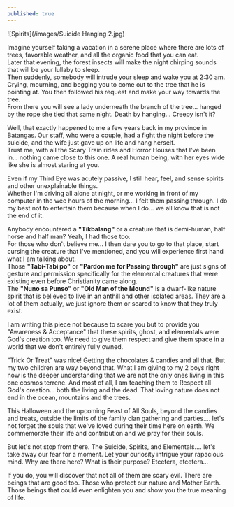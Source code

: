 ```yaml
---
published: true
---
```

![Spirits](/images/Suicide Hanging 2.jpg)


Imagine yourself taking a vacation in a serene place where there are lots of trees, favorable weather, and all the organic food that you can eat.   
Later that evening, the forest insects will make the night chirping sounds that will be your lullaby to sleep.   
Then suddenly, somebody will intrude your sleep and wake you at 2:30 am. Crying, mourning, and begging you to come out to the tree that he is pointing at. 
You then followed his request and make your way towards the tree.   
From there you will see a lady underneath the branch of the tree... hanged by the rope she tied that same night.
Death by hanging... Creepy isn't it?

Well, that exactly happened to me a few years back in my province in Batangas. Our staff, who were a couple, had a fight the night before the suicide, and the wife just gave up on life and hang herself.   
Trust me, with all the Scary Train rides and Horror Houses that I've been in... nothing came close to this one. A real human being, with her eyes wide like she is almost staring at you.

Even if my Third Eye was acutely passive, I still hear, feel, and sense spirits and other unexplainable things.   
Whether I'm driving all alone at night, or me working in front of my computer in the wee hours of the morning... I felt them passing through. 
I do my best not to entertain them because when I do... we all know that is not the end of it. 

Anybody encountered a **"Tikbalang"** or a creature that is demi-human, half horse and half man? Yeah, I had those too.   
For those who don't believe me... I then dare you to go to that place, start cursing the creature that I've mentioned, and you will experience first hand what I am talking about.   
Those **"Tabi-Tabi po"** or **"Pardon me for Passing through"** are just signs of gesture and permission specifically for the elemental creatures that were existing even before Christianity came along.   
The **"Nuno sa Punso"** or **"Old Man of the Mound"** is a dwarf-like nature spirit that is believed to live in an anthill and other isolated areas. 
They are a lot of them actually, we just ignore them or scared to know that they truly exist.

I am writing this piece not because to scare you but to provide you "Awareness & Acceptance" that these spirits, ghost, and elementals were God's creation too.  We need to give them respect and give them space in a world that we don't entirely fully owned. 

"Trick Or Treat" was nice! Getting the chocolates & candies and all that. But my two children are way beyond that. 
What I am giving to my 2 boys right now is the deeper understanding that we are not the only ones living in this one cosmos terrene. 
And most of all, I am teaching them to Respect all God's creation... both the living and the dead. That loving nature does not end in the ocean, mountains and the trees.

This Halloween and the upcoming Feast of All Souls, beyond the candies and treats, outside the limits of the family clan gathering and parties.... let's not forget the souls that we've loved during their time here on earth. We commemorate their life and contribution and we pray for their souls. 

But let's not stop from there. The Suicide, Spirits, and Elementals.... let's take away our fear for a moment. Let your curiosity intrigue your rapacious mind. 
Why are there here? What is their purpose? Etcetera, etcetera...

If you do, you will discover that not all of them are scary evil. There are beings that are good too. Those who protect our nature and Mother Earth. Those beings that could even enlighten you and show you the true meaning of life.
